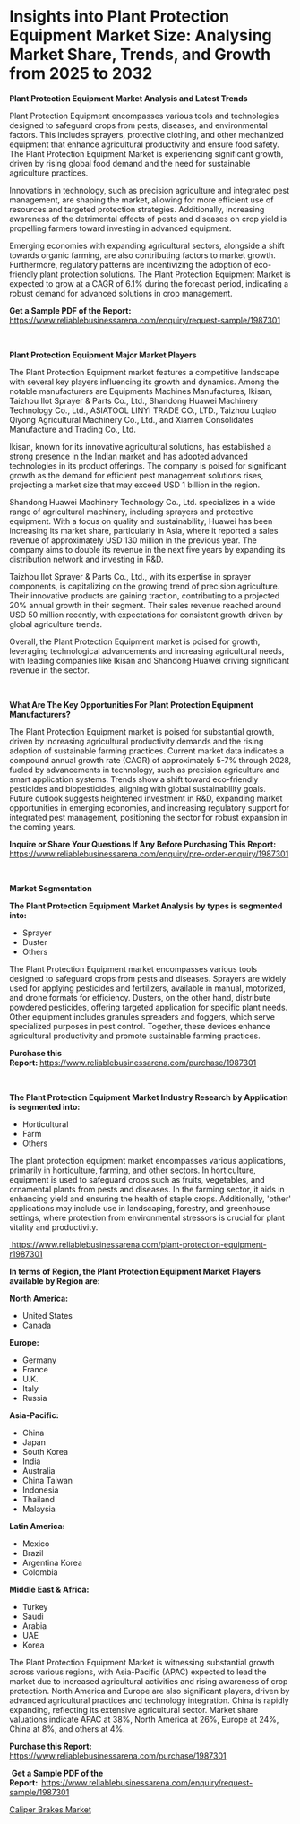 <p><h1>Insights into Plant Protection Equipment Market Size: Analysing Market Share, Trends, and Growth from 2025 to 2032</h1></p><p><strong>Plant Protection Equipment Market Analysis and Latest Trends</strong></p>
<p><p>Plant Protection Equipment encompasses various tools and technologies designed to safeguard crops from pests, diseases, and environmental factors. This includes sprayers, protective clothing, and other mechanized equipment that enhance agricultural productivity and ensure food safety. The Plant Protection Equipment Market is experiencing significant growth, driven by rising global food demand and the need for sustainable agriculture practices. </p><p>Innovations in technology, such as precision agriculture and integrated pest management, are shaping the market, allowing for more efficient use of resources and targeted protection strategies. Additionally, increasing awareness of the detrimental effects of pests and diseases on crop yield is propelling farmers toward investing in advanced equipment. </p><p>Emerging economies with expanding agricultural sectors, alongside a shift towards organic farming, are also contributing factors to market growth. Furthermore, regulatory patterns are incentivizing the adoption of eco-friendly plant protection solutions. The Plant Protection Equipment Market is expected to grow at a CAGR of 6.1% during the forecast period, indicating a robust demand for advanced solutions in crop management.</p></p>
<p><strong>Get a Sample PDF of the Report:&nbsp;</strong> <a href="https://www.reliablebusinessarena.com/enquiry/request-sample/1987301?utm_campaign=2146&utm_medium=2&utm_source=Github&utm_content=ia&utm_term=10042025&utm_id=plant-protection-equipment">https://www.reliablebusinessarena.com/enquiry/request-sample/1987301</a></p>
<p>&nbsp;</p>
<p><strong>Plant Protection Equipment Major Market Players</strong></p>
<p><p>The Plant Protection Equipment market features a competitive landscape with several key players influencing its growth and dynamics. Among the notable manufacturers are Equipments Machines Manufactures, Ikisan, Taizhou Ilot Sprayer & Parts Co., Ltd., Shandong Huawei Machinery Technology Co., Ltd., ASIATOOL LINYI TRADE CO., LTD., Taizhou Luqiao Qiyong Agricultural Machinery Co., Ltd., and Xiamen Consolidates Manufacture and Trading Co., Ltd.</p><p>Ikisan, known for its innovative agricultural solutions, has established a strong presence in the Indian market and has adopted advanced technologies in its product offerings. The company is poised for significant growth as the demand for efficient pest management solutions rises, projecting a market size that may exceed USD 1 billion in the region.</p><p>Shandong Huawei Machinery Technology Co., Ltd. specializes in a wide range of agricultural machinery, including sprayers and protective equipment. With a focus on quality and sustainability, Huawei has been increasing its market share, particularly in Asia, where it reported a sales revenue of approximately USD 130 million in the previous year. The company aims to double its revenue in the next five years by expanding its distribution network and investing in R&D.</p><p>Taizhou Ilot Sprayer & Parts Co., Ltd., with its expertise in sprayer components, is capitalizing on the growing trend of precision agriculture. Their innovative products are gaining traction, contributing to a projected 20% annual growth in their segment. Their sales revenue reached around USD 50 million recently, with expectations for consistent growth driven by global agriculture trends.</p><p>Overall, the Plant Protection Equipment market is poised for growth, leveraging technological advancements and increasing agricultural needs, with leading companies like Ikisan and Shandong Huawei driving significant revenue in the sector.</p></p>
<p>&nbsp;</p>
<p><strong>What Are The Key Opportunities For Plant Protection Equipment Manufacturers?</strong></p>
<p><p>The Plant Protection Equipment market is poised for substantial growth, driven by increasing agricultural productivity demands and the rising adoption of sustainable farming practices. Current market data indicates a compound annual growth rate (CAGR) of approximately 5-7% through 2028, fueled by advancements in technology, such as precision agriculture and smart application systems. Trends show a shift toward eco-friendly pesticides and biopesticides, aligning with global sustainability goals. Future outlook suggests heightened investment in R&D, expanding market opportunities in emerging economies, and increasing regulatory support for integrated pest management, positioning the sector for robust expansion in the coming years.</p></p>
<p><strong>Inquire or Share Your Questions If Any Before Purchasing This Report:</strong> <a href="https://www.reliablebusinessarena.com/enquiry/pre-order-enquiry/1987301?utm_campaign=2146&utm_medium=2&utm_source=Github&utm_content=ia&utm_term=10042025&utm_id=plant-protection-equipment">https://www.reliablebusinessarena.com/enquiry/pre-order-enquiry/1987301</a></p>
<p>&nbsp;</p>
<p><strong>Market Segmentation</strong></p>
<p><strong>The Plant Protection Equipment Market Analysis by types is segmented into:</strong></p>
<p><ul><li>Sprayer</li><li>Duster</li><li>Others</li></ul></p>
<p><p>The Plant Protection Equipment market encompasses various tools designed to safeguard crops from pests and diseases. Sprayers are widely used for applying pesticides and fertilizers, available in manual, motorized, and drone formats for efficiency. Dusters, on the other hand, distribute powdered pesticides, offering targeted application for specific plant needs. Other equipment includes granules spreaders and foggers, which serve specialized purposes in pest control. Together, these devices enhance agricultural productivity and promote sustainable farming practices.</p></p>
<p><strong>Purchase this Report:&nbsp;</strong><a href="https://www.reliablebusinessarena.com/purchase/1987301?utm_campaign=2146&utm_medium=2&utm_source=Github&utm_content=ia&utm_term=10042025&utm_id=plant-protection-equipment">https://www.reliablebusinessarena.com/purchase/1987301</a></p>
<p>&nbsp;</p>
<p><strong>The Plant Protection Equipment Market Industry Research by Application is segmented into:</strong></p>
<p><ul><li>Horticultural</li><li>Farm</li><li>Others</li></ul></p>
<p><p>The plant protection equipment market encompasses various applications, primarily in horticulture, farming, and other sectors. In horticulture, equipment is used to safeguard crops such as fruits, vegetables, and ornamental plants from pests and diseases. In the farming sector, it aids in enhancing yield and ensuring the health of staple crops. Additionally, 'other' applications may include use in landscaping, forestry, and greenhouse settings, where protection from environmental stressors is crucial for plant vitality and productivity.</p></p>
<p><a href="https://www.reliablebusinessarena.com/plant-protection-equipment-r1987301?utm_campaign=2146&utm_medium=2&utm_source=Github&utm_content=ia&utm_term=10042025&utm_id=plant-protection-equipment">&nbsp;https://www.reliablebusinessarena.com/plant-protection-equipment-r1987301</a></p>
<p><strong>In terms of Region, the Plant Protection Equipment Market Players available by Region are:</strong></p>
<p>
    <p> <strong> North America: </strong>
        <ul>
            <li>United States</li>
            <li>Canada</li>
        </ul>
        </p> 
    <p> <strong> Europe: </strong>
        <ul>
            <li>Germany</li>
            <li>France</li>
            <li>U.K.</li>
            <li>Italy</li>
            <li>Russia</li>
        </ul>
        </p> 
    <p> <strong> Asia-Pacific: </strong>
        <ul>
            <li>China</li>
            <li>Japan</li>
            <li>South Korea</li>
            <li>India</li>
            <li>Australia</li>
            <li>China Taiwan</li>
            <li>Indonesia</li>
            <li>Thailand</li>
            <li>Malaysia</li>
        </ul>
        </p> 
    <p> <strong> Latin America: </strong>
        <ul>
            <li>Mexico</li>
            <li>Brazil</li>
            <li>Argentina Korea</li>
            <li>Colombia</li>
        </ul>
        </p> 
    <p> <strong> Middle East & Africa: </strong>
        <ul>
            <li>Turkey</li>
            <li>Saudi</li>
            <li>Arabia</li>
            <li>UAE</li>
            <li>Korea</li>
        </ul>
    </p>
    </p>
<p><p>The Plant Protection Equipment Market is witnessing substantial growth across various regions, with Asia-Pacific (APAC) expected to lead the market due to increased agricultural activities and rising awareness of crop protection. North America and Europe are also significant players, driven by advanced agricultural practices and technology integration. China is rapidly expanding, reflecting its extensive agricultural sector. Market share valuations indicate APAC at 38%, North America at 26%, Europe at 24%, China at 8%, and others at 4%.</p></p>
<p><strong>Purchase this Report: </strong><a href="https://www.reliablebusinessarena.com/purchase/1987301?utm_campaign=2146&utm_medium=2&utm_source=Github&utm_content=ia&utm_term=10042025&utm_id=plant-protection-equipment">https://www.reliablebusinessarena.com/purchase/1987301</a></p>
<p>&nbsp;<strong>Get a Sample PDF of the Report:&nbsp;&nbsp;</strong><a href="https://www.reliablebusinessarena.com/enquiry/request-sample/1987301?utm_campaign=2146&utm_medium=2&utm_source=Github&utm_content=ia&utm_term=10042025&utm_id=plant-protection-equipment">https://www.reliablebusinessarena.com/enquiry/request-sample/1987301</a></p>
<p><strong></strong></p>
<p><p><a href="https://github.com/duskodazzi34/Market-Research-Report-List-1/blob/main/caliper-brakes-market.md?utm_campaign=2146&utm_medium=2&utm_source=Github&utm_content=ia&utm_term=10042025&utm_id=plant-protection-equipment">Caliper Brakes Market</a></p></p>